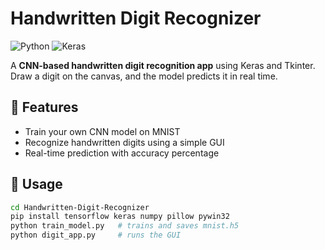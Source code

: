 # Handwritten Digit Recognizer

![Python](https://img.shields.io/badge/Python-3.x-blue)
![Keras](https://img.shields.io/badge/Keras-TensorFlow-red)

A **CNN-based handwritten digit recognition app** using Keras and Tkinter.  
Draw a digit on the canvas, and the model predicts it in real time.

## 🧠 Features
- Train your own CNN model on MNIST  
- Recognize handwritten digits using a simple GUI  
- Real-time prediction with accuracy percentage  

## 🚀 Usage
```bash
cd Handwritten-Digit-Recognizer
pip install tensorflow keras numpy pillow pywin32
python train_model.py   # trains and saves mnist.h5
python digit_app.py     # runs the GUI
